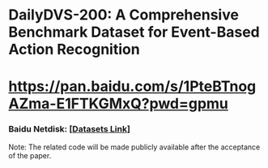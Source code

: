 # DailyDVS-200: A Comprehensive Benchmark Dataset for Event-Based Action Recognition


# https://pan.baidu.com/s/1PteBTnogAZma-E1FTKGMxQ?pwd=gpmu
### Baidu Netdisk: [[Datasets Link](xxx)]


Note: The related code will be made publicly available after the acceptance of the paper.
